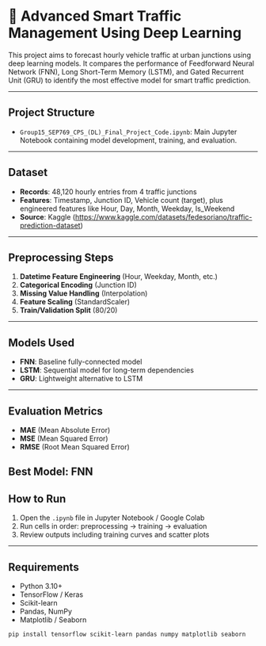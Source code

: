 # 🚦 Advanced Smart Traffic Management Using Deep Learning

This project aims to forecast hourly vehicle traffic at urban junctions using deep learning models. It compares the performance of Feedforward Neural Network (FNN), Long Short-Term Memory (LSTM), and Gated Recurrent Unit (GRU) to identify the most effective model for smart traffic prediction.

---

## Project Structure

- `Group15_SEP769_CPS_(DL)_Final_Project_Code.ipynb`: Main Jupyter Notebook containing model development, training, and evaluation.

---

## Dataset

- **Records**: 48,120 hourly entries from 4 traffic junctions
- **Features**: Timestamp, Junction ID, Vehicle count (target), plus engineered features like Hour, Day, Month, Weekday, Is_Weekend
- **Source**: Kaggle (https://www.kaggle.com/datasets/fedesoriano/traffic-prediction-dataset)

---

## Preprocessing Steps

1. **Datetime Feature Engineering** (Hour, Weekday, Month, etc.)
2. **Categorical Encoding** (Junction ID)
3. **Missing Value Handling** (Interpolation)
4. **Feature Scaling** (StandardScaler)
5. **Train/Validation Split** (80/20)

---

## Models Used

- **FNN**: Baseline fully-connected model
- **LSTM**: Sequential model for long-term dependencies
- **GRU**: Lightweight alternative to LSTM

---

## Evaluation Metrics

- **MAE** (Mean Absolute Error)
- **MSE** (Mean Squared Error)
- **RMSE** (Root Mean Squared Error)

**Best Model**: FNN  
---

## How to Run

1. Open the `.ipynb` file in Jupyter Notebook / Google Colab
2. Run cells in order: preprocessing → training → evaluation
3. Review outputs including training curves and scatter plots

---

## Requirements

- Python 3.10+
- TensorFlow / Keras
- Scikit-learn
- Pandas, NumPy
- Matplotlib / Seaborn
```bash
pip install tensorflow scikit-learn pandas numpy matplotlib seaborn
```
